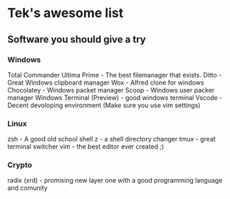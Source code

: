 # Tek's awesome list 

## Software you should give a try

### Windows 
Total Commander Ultima Prime - The best filemanager that exists.
Ditto - Great Windows clipboard manager
Wox - Alfred clone for windows 
Chocolatey - Windows packet manager
Scoop - Windows user packer manager
Windows Terminal (Preview) - good windows terminal
Vscode - Decent devoloping environment (Make sure you use vim settings)

### Linux 

zsh - A good old school shell
z - a shell directory changer
tmux - great terminal switcher
vim - the best editor ever created ;)

### Crypto

radix (xrd) - promising new layer one with a good programming language and comunity


